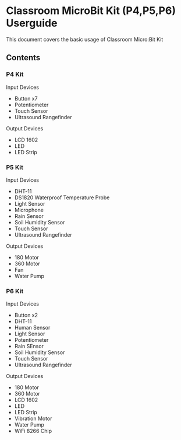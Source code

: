 # Classroom MicroBit Kit (P4,P5,P6) Userguide
This document covers the basic usage of Classroom Micro:Bit Kit

## Contents
### P4 Kit
Input Devices
* Button x7
* Potentiometer
* Touch Sensor
* Ultrasound Rangefinder

Output Devices
* LCD 1602
* LED
* LED Strip

### P5 Kit
Input Devices
* DHT-11
* DS1820 Waterproof Temperature Probe
* Light Sensor
* Microphone
* Rain Sensor
* Soil Humidity Sensor
* Touch Sensor
* Ultrasound Rangefinder

Output Devices
* 180 Motor
* 360 Motor
* Fan
* Water Pump

### P6 Kit
Input Devices
* Button x2
* DHT-11
* Human Sensor
* Light Sensor
* Potentiometer
* Rain SEnsor
* Soil Humidity Sensor
* Touch Sensor
* Ultrasound Rangefinder

Output Devices
* 180 Motor
* 360 Motor
* LCD 1602
* LED
* LED Strip
* Vibration Motor
* Water Pump
* WiFi 8266 Chip

